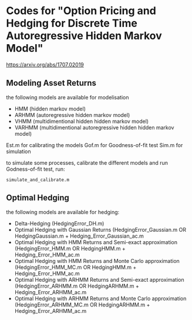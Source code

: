 # Codes for "Option Pricing and Hedging for Discrete Time Autoregressive Hidden Markov Model"
https://arxiv.org/abs/1707.02019

## Modeling Asset Returns 

the following models are available for modelisation
* HMM (hidden markov model)
* ARHMM (autoregressive hidden markov model)
* VHMM (multidimentional hidden hidden markov model)
* VARHMM (multidimentional autoregressive hidden hidden markov model)

Est<model>.m for calibrating the models
Gof<model>.m for Goodness-of-fit test
Sim<model>.m for simulation


to simulate some processes, calibrate the different models and run Godness-of-fit test, run:
```
simulate_and_calibrate.m
```

## Optimal Hedging

the following models are available for hedging:
* Delta-Hedging (HedgingError_DH.m) 
* Optimal Hedging with Gaussian Returns (HedgingError_Gaussian.m OR HedgingGaussian.m + Hedging_Error_Gaussian_ac.m 
* Optimal Hedging with HMM Returns and Semi-exact approximation (HedgingError_HMM.m OR HedgingHMM.m + Hedging_Error_HMM_ac.m 
* Optimal Hedging with HMM Returns and Monte Carlo approximation (HedgingError_HMM_MC.m OR HedgingHMM.m + Hedging_Error_HMM_ac.m 
* Optimal Hedging with ARHMM Returns and Semi-exact approximation (HedgingError_ARHMM.m OR HedgingARHMM.m + Hedging_Error_ARHMM_ac.m 
* Optimal Hedging with ARHMM Returns and Monte Carlo approximation (HedgingError_ARHMM_MC.m OR HedgingARHMM.m + Hedging_Error_ARHMM_ac.m 








